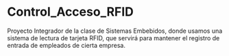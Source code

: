 # Control_Acceso_RFID
Proyecto Integrador de la clase de Sistemas Embebidos, donde usamos una sistema de lectura de tarjeta RFID, que servirá para mantener el registro de entrada de empleados de cierta empresa.
